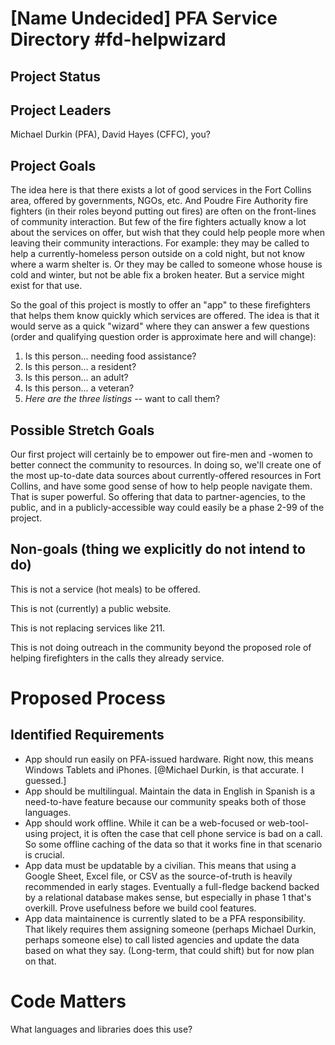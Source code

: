 # [Name Undecided] PFA Service Directory #fd-helpwizard

## Project Status



## Project Leaders

Michael Durkin (PFA), David Hayes (CFFC), you?

## Project Goals

The idea here is that there exists a lot of good services in the Fort Collins area, offered by governments, NGOs, etc. And Poudre Fire Authority fire fighters (in their roles beyond putting out fires) are often on the front-lines of community interaction. But few of the fire fighters actually know a lot about the services on offer, but wish that they could help people more when leaving their community interactions. For example: they may be called to help a currently-homeless person outside on a cold night, but not know where a warm shelter is. Or they may be called to someone whose house is cold and winter, but not be able fix a broken heater. But a service might exist for that use. 

So the goal of this project is mostly to offer an "app" to these firefighters that helps them know quickly which services are offered. The idea is that it would serve as a quick "wizard" where they can answer a few questions (order and qualifying question order is approximate here and will change): 

1. Is this person... needing food assistance?
1. Is this person... a resident? 
2. Is this person... an adult?
3. Is this person... a veteran? 
9. *Here are the three listings* -- want to call them?

## Possible Stretch Goals

Our first project will certainly be to empower out fire-men and -women to better connect the community to resources. In doing so, we'll create one of the most up-to-date data sources about currently-offered resources in Fort Collins, and have some good sense of how to help people navigate them. That is super powerful. So offering that data to partner-agencies, to the public, and in a publicly-accessible way could easily be a phase 2-99 of the project.

## Non-goals (thing we explicitly do not intend to do)

This is not a service (hot meals) to be offered. 

This is not (currently) a public website. 

This is not replacing services like 211. 

This is not doing outreach in the community beyond the proposed role of helping firefighters in the calls they already service.

# Proposed Process

## Identified Requirements

* App should run easily on PFA-issued hardware. Right now, this means Windows Tablets and iPhones. [@Michael Durkin, is that accurate. I guessed.]
* App should be multilingual. Maintain the data in English in Spanish is a need-to-have feature because our community speaks both of those languages.
* App should work offline. While it can be a web-focused or web-tool-using project, it is often the case that cell phone service is bad on a call. So some offline caching of the data so that it works fine in that scenario is crucial.
* App data must be updatable by a civilian. This means that using a Google Sheet, Excel file, or CSV as the source-of-truth is heavily recommended in early stages. Eventually a full-fledge backend backed by a relational database makes sense, but especially in phase 1 that's overkill. Prove usefulness before we build cool features.
* App data maintainence is currently slated to be a PFA responsibility. That likely requires them assigning someone (perhaps Michael Durkin, perhaps someone else) to call listed agencies and update the data based on what they say. (Long-term, that could shift) but for now plan on that.

# Code Matters

What languages and libraries does this use?
